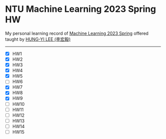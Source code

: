 # NTU Machine Learning 2023 Spring HW

My personal learning record of [Machine Learning 2023 Spring](https://speech.ee.ntu.edu.tw/~hylee/ml/2023-spring.php) offered taught by [HUNG-YI LEE (李宏毅)](https://speech.ee.ntu.edu.tw/~hylee/index.html)

---

- [x] HW1
- [x] HW2
- [x] HW3
- [x] HW4
- [x] HW5
- [ ] HW6
- [x] HW7
- [x] HW8
- [x] HW9
- [ ] HW10
- [ ] HW11
- [ ] HW12
- [ ] HW13
- [ ] HW14
- [ ] HW15
